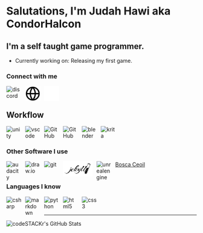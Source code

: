 # Salutations, I'm Judah Hawi aka CondorHalcon

## I'm a self taught game programmer.
- Currently working on: Releasing my first game.

### Connect with me
[<img align="left" alt="discord" width="40px" src="https://discord.com/assets/3437c10597c1526c3dbd98c737c2bcae.svg" style="padding-right:10px;" />](https://discord.com)
[<img align="left" alt="discord" width="40px" src="https://raw.githubusercontent.com/codeSTACKr/codeSTACKr/master/img/globe-light.svg" style="padding-right:10px;" />](https://condorhalcon.com#gh-light-mode-only)
[<img align="left" alt="discord" width="40px" src="https://raw.githubusercontent.com/codeSTACKr/codeSTACKr/master/img/globe-dark.svg" style="padding-right:10px;" />](https://condorhalcon.com#gh-dark-mode-only)
<br />
<br />

## Workflow
[<img align="left" alt="unity" width="40px" src="https://cdn.jsdelivr.net/gh/devicons/devicon/icons/unity/unity-original.svg" style="padding-right:10px;" />](https://unity.com)
[<img align="left" alt="vscode" width="40px" src="https://cdn.jsdelivr.net/gh/devicons/devicon/icons/vscode/vscode-original.svg" style="padding-right:10px;" />](https://code.visualstudio.com/)
[<img align="left" alt="GitHub" width="40px" src="https://user-images.githubusercontent.com/3369400/139447912-e0f43f33-6d9f-45f8-be46-2df5bbc91289.png" style="padding-right:10px;" />](https://github.com#gh-dark-mode-only)
[<img align="left" alt="GitHub" width="40px" src="https://user-images.githubusercontent.com/3369400/139448065-39a229ba-4b06-434b-bc67-616e2ed80c8f.png" style="padding-right:10px;" />](https://github.com#gh-light-mode-only)
[<img align="left" alt="blender" width="40px" src="https://cdn.jsdelivr.net/gh/devicons/devicon/icons/blender/blender-original.svg" style="padding-right:10px;" />](https://www.blender.org/)
[<img align="left" alt="krita" width="40px" src="https://upload.wikimedia.org/wikipedia/commons/6/63/Krita_Application_Logo.svg" style="padding-right:10px;" />](https://krita.org/)
<br />
<br />

### Other Software I use
[<img align="left" alt="audacity" width="40px" src="https://upload.wikimedia.org/wikipedia/commons/f/f6/Audacity_Logo.svg" style="padding-right:10px;" />](https://www.audacityteam.org/)
[Bosca Ceoil](https://boscaceoil.net/)
[<img align="left" alt="draw.io" width="40px" src="https://upload.wikimedia.org/wikipedia/commons/3/3e/Diagrams.net_Logo.svg" style="padding-right:10px;" />](https://www.diagrams.net/)
[<img align="left" alt="git" width="40px" src="https://cdn.jsdelivr.net/gh/devicons/devicon/icons/git/git-original.svg" style="padding-right:10px;" />](https://git-scm.com/)
[<img align="left" alt="jekyll" height="40px" src="https://raw.githubusercontent.com/jekyll/brand/master/jekyll-logo-black.svg" style="padding-right:10px;" />](https://jekyllrb.com/)
[<img align="left" alt="unrealengine" width="40px" src="https://cdn.jsdelivr.net/gh/devicons/devicon/icons/unrealengine/unrealengine-original.svg" style="padding-right:10px;" />](https://www.unrealengine.com/)
<br />
<br />

### Languages I know
[<img align="left" alt="csharp" width="40px" src="https://cdn.jsdelivr.net/gh/devicons/devicon/icons/csharp/csharp-original.svg" style="padding-right:10px;" />](https://docs.microsoft.com/en-us/dotnet/csharp/)
[<img align="left" alt="markdown" width="40px" src="https://cdn.jsdelivr.net/gh/devicons/devicon/icons/markdown/markdown-original.svg" style="padding-right:10px;" />](https://www.markdownguide.org/)
[<img align="left" alt="python" width="40px" src="https://cdn.jsdelivr.net/gh/devicons/devicon/icons/python/python-original.svg" style="padding-right:10px;" />](https://www.python.org/)
[<img align="left" alt="html5" width="40px" src="https://cdn.jsdelivr.net/gh/devicons/devicon/icons/html5/html5-original.svg" style="padding-right:10px;" />](https://html.com/)
[<img align="left" alt="css3" width="40px" src="https://cdn.jsdelivr.net/gh/devicons/devicon/icons/css3/css3-original.svg" style="padding-right:10px;" />](https://www.w3.org/Style/CSS/Overview.en.html)
<br />
<br />

---

<img align="left" alt="codeSTACKr's GitHub Stats" src="https://github-readme-stats.vercel.app/api?username=CondorHalcon&show_icons=true&hide_border=false&title_color=ff652f&icon_color=FFE400&bg_color=09131B&text_color=ffffff&border_color=0c1a25" />

[website]: https://condorhalcon.com
[email]: judahhohawi@outlook.com
[discord]: https://discord.gg/x7qNK3e447